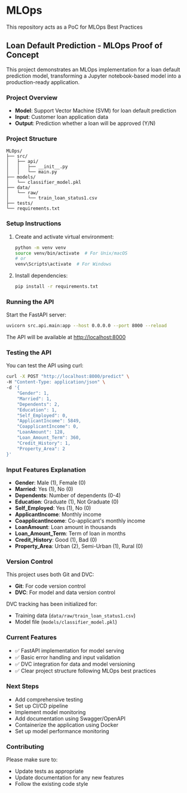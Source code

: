 # MLOps
This repository acts as a PoC for MLOps Best Practices

## Loan Default Prediction - MLOps Proof of Concept

This project demonstrates an MLOps implementation for a loan default prediction model, transforming a Jupyter notebook-based model into a production-ready application.

### Project Overview

- **Model**: Support Vector Machine (SVM) for loan default prediction
- **Input**: Customer loan application data
- **Output**: Prediction whether a loan will be approved (Y/N)

### Project Structure

```
MLOps/
├── src/
│   ├── api/
│   │   ├── __init__.py
│   │   └── main.py
├── models/
│   └── classifier_model.pkl
├── data/
│   └── raw/
│       └── train_loan_status1.csv
├── tests/
└── requirements.txt
```

### Setup Instructions

1. Create and activate virtual environment:
    ```bash
    python -m venv venv
    source venv/bin/activate  # For Unix/macOS
    # or
    venv\Scripts\activate  # For Windows
    ```

2. Install dependencies:
    ```bash
    pip install -r requirements.txt
    ```

### Running the API

Start the FastAPI server:
```bash
uvicorn src.api.main:app --host 0.0.0.0 --port 8000 --reload
```
The API will be available at [http://localhost:8000](http://localhost:8000)

### Testing the API

You can test the API using curl:
```bash
curl -X POST "http://localhost:8000/predict" \
-H "Content-Type: application/json" \
-d '{
    "Gender": 1,
    "Married": 1,
    "Dependents": 2,
    "Education": 1,
    "Self_Employed": 0,
    "ApplicantIncome": 5849,
    "CoapplicantIncome": 0,
    "LoanAmount": 128,
    "Loan_Amount_Term": 360,
    "Credit_History": 1,
    "Property_Area": 2
}'
```

### Input Features Explanation

- **Gender**: Male (1), Female (0)
- **Married**: Yes (1), No (0)
- **Dependents**: Number of dependents (0-4)
- **Education**: Graduate (1), Not Graduate (0)
- **Self_Employed**: Yes (1), No (0)
- **ApplicantIncome**: Monthly income
- **CoapplicantIncome**: Co-applicant's monthly income
- **LoanAmount**: Loan amount in thousands
- **Loan_Amount_Term**: Term of loan in months
- **Credit_History**: Good (1), Bad (0)
- **Property_Area**: Urban (2), Semi-Urban (1), Rural (0)

### Version Control

This project uses both Git and DVC:

- **Git**: For code version control
- **DVC**: For model and data version control

DVC tracking has been initialized for:

- Training data (`data/raw/train_loan_status1.csv`)
- Model file (`models/classifier_model.pkl`)

### Current Features

- ✅ FastAPI implementation for model serving
- ✅ Basic error handling and input validation
- ✅ DVC integration for data and model versioning
- ✅ Clear project structure following MLOps best practices

### Next Steps

- Add comprehensive testing
- Set up CI/CD pipeline
- Implement model monitoring
- Add documentation using Swagger/OpenAPI
- Containerize the application using Docker
- Set up model performance monitoring

### Contributing

Please make sure to:

- Update tests as appropriate
- Update documentation for any new features
- Follow the existing code style